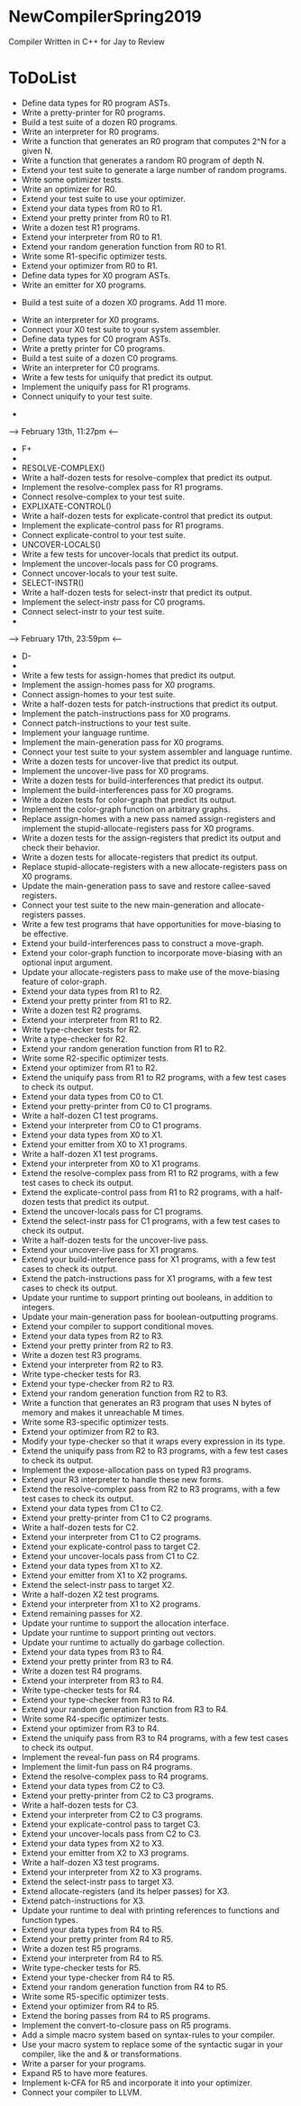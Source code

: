 # NewCompilerSpring2019
Compiler Written in C++ for Jay to Review

# ToDoList 
+ Define data types for R0 program ASTs.
+ Write a pretty-printer for R0 programs.
+ Build a test suite of a dozen R0 programs.
+ Write an interpreter for R0 programs.
+ Write a function that generates an R0 program that computes 2^N for a given N.
+ Write a function that generates a random R0 program of depth N.
+ Extend your test suite to generate a large number of random programs.
+ Write some optimizer tests.
+ Write an optimizer for R0.
+ Extend your test suite to use your optimizer.
+ Extend your data types from R0 to R1.
+ Extend your pretty printer from R0 to R1.
+ Write a dozen test R1 programs.
+ Extend your interpreter from R0 to R1.
+ Extend your random generation function from R0 to R1. 
+ Write some R1-specific optimizer tests.
+ Extend your optimizer from R0 to R1.
+ Define data types for X0 program ASTs.
+ Write an emitter for X0 programs.
- Build a test suite of a dozen X0 programs. Add 11 more.
+ Write an interpreter for X0 programs.
+ Connect your X0 test suite to your system assembler.
+ Define data types for C0 program ASTs.
+ Write a pretty printer for C0 programs.
+ Build a test suite of a dozen C0 programs.
+ Write an interpreter for C0 programs.
+ Write a few tests for uniquify that predict its output.
+ Implement the uniquify pass for R1 programs.
+ Connect uniquify to your test suite.
- 
--> February 13th, 11:27pm <--
- F+
-
- RESOLVE-COMPLEX()
- Write a half-dozen tests for resolve-complex that predict its output.
- Implement the resolve-complex pass for R1 programs.
- Connect resolve-complex to your test suite.
- EXPLIXATE-CONTROL()
- Write a half-dozen tests for explicate-control that predict its output.
- Implement the explicate-control pass for R1 programs.
- Connect explicate-control to your test suite.
- UNCOVER-LOCALS()
- Write a few tests for uncover-locals that predict its output.
- Implement the uncover-locals pass for C0 programs.
- Connect uncover-locals to your test suite.
- SELECT-INSTR()
- Write a half-dozen tests for select-instr that predict its output.
- Implement the select-instr pass for C0 programs.
- Connect select-instr to your test suite.
- 
--> February 17th, 23:59pm <--
- D-
- 
- Write a few tests for assign-homes that predict its output.
- Implement the assign-homes pass for X0 programs.
- Connect assign-homes to your test suite.
- Write a half-dozen tests for patch-instructions that predict its output.
- Implement the patch-instructions pass for X0 programs.
- Connect patch-instructions to your test suite.
- Implement your language runtime.
- Implement the main-generation pass for X0 programs.
- Connect your test suite to your system assembler and language runtime.
- Write a dozen tests for uncover-live that predict its output.
- Implement the uncover-live pass for X0 programs.
- Write a dozen tests for build-interferences that predict its output.
- Implement the build-interferences pass for X0 programs.
- Write a dozen tests for color-graph that predict its output.
- Implement the color-graph function on arbitrary graphs.
- Replace assign-homes with a new pass named assign-registers and implement the stupid-allocate-registers pass for X0 programs.
- Write a dozen tests for the assign-registers that predict its output and check their behavior.
- Write a dozen tests for allocate-registers that predict its output.
- Replace stupid-allocate-registers with a new allocate-registers pass on X0 programs.
- Update the main-generation pass to save and restore callee-saved registers.
- Connect your test suite to the new main-generation and allocate-registers passes.
- Write a few test programs that have opportunities for move-biasing to be effective.
- Extend your build-interferences pass to construct a move-graph.
- Extend your color-graph function to incorporate move-biasing with an optional input argument.
- Update your allocate-registers pass to make use of the move-biasing feature of color-graph.
- Extend your data types from R1 to R2.
- Extend your pretty printer from R1 to R2.
- Write a dozen test R2 programs.
- Extend your interpreter from R1 to R2.
- Write type-checker tests for R2.
- Write a type-checker for R2.
- Extend your random generation function from R1 to R2.
- Write some R2-specific optimizer tests.
- Extend your optimizer from R1 to R2.
- Extend the uniquify pass from R1 to R2 programs, with a few test cases to check its output.
- Extend your data types from C0 to C1.
- Extend your pretty-printer from C0 to C1 programs.
- Write a half-dozen C1 test programs.
- Extend your interpreter from C0 to C1 programs.
- Extend your data types from X0 to X1.
- Extend your emitter from X0 to X1 programs.
- Write a half-dozen X1 test programs.
- Extend your interpreter from X0 to X1 programs.
- Extend the resolve-complex pass from R1 to R2 programs, with a few test cases to check its output.
- Extend the explicate-control pass from R1 to R2 programs, with a half-dozen tests that predict its output.
- Extend the uncover-locals pass for C1 programs.
- Extend the select-instr pass for C1 programs, with a few test cases to check its output.
- Write a half-dozen tests for the uncover-live pass.
- Extend your uncover-live pass for X1 programs.
- Extend your build-interference pass for X1 programs, with a few test cases to check its output.
- Extend the patch-instructions pass for X1 programs, with a few test cases to check its output.
- Update your runtime to support printing out booleans, in addition to integers.
- Update your main-generation pass for boolean-outputting programs.
- Extend your compiler to support conditional moves.
- Extend your data types from R2 to R3.
- Extend your pretty printer from R2 to R3.
- Write a dozen test R3 programs.
- Extend your interpreter from R2 to R3.
- Write type-checker tests for R3.
- Extend your type-checker from R2 to R3.
- Extend your random generation function from R2 to R3.
- Write a function that generates an R3 program that uses N bytes of memory and makes it unreachable M times.
- Write some R3-specific optimizer tests.
- Extend your optimizer from R2 to R3.
- Modify your type-checker so that it wraps every expression in its type.
- Extend the uniquify pass from R2 to R3 programs, with a few test cases to check its output.
- Implement the expose-allocation pass on typed R3 programs.
- Extend your R3 interpreter to handle these new forms.
- Extend the resolve-complex pass from R2 to R3 programs, with a few test cases to check its output.
- Extend your data types from C1 to C2.
- Extend your pretty-printer from C1 to C2 programs.
- Write a half-dozen tests for C2.
- Extend your interpreter from C1 to C2 programs.
- Extend your explicate-control pass to target C2.
- Extend your uncover-locals pass from C1 to C2.
- Extend your data types from X1 to X2.
- Extend your emitter from X1 to X2 programs.
- Extend the select-instr pass to target X2.
- Write a half-dozen X2 test programs.
- Extend your interpreter from X1 to X2 programs.
- Extend remaining passes for X2.
- Update your runtime to support the allocation interface.
- Update your runtime to support printing out vectors.
- Update your runtime to actually do garbage collection.
- Extend your data types from R3 to R4.
- Extend your pretty printer from R3 to R4.
- Write a dozen test R4 programs.
- Extend your interpreter from R3 to R4.
- Write type-checker tests for R4.
- Extend your type-checker from R3 to R4.
- Extend your random generation function from R3 to R4.
- Write some R4-specific optimizer tests.
- Extend your optimizer from R3 to R4.
- Extend the uniquify pass from R3 to R4 programs, with a few test cases to check its output.
- Implement the reveal-fun pass on R4 programs.
- Implement the limit-fun pass on R4 programs.
- Extend the resolve-complex pass to R4 programs.
- Extend your data types from C2 to C3.
- Extend your pretty-printer from C2 to C3 programs.
- Write a half-dozen tests for C3.
- Extend your interpreter from C2 to C3 programs.
- Extend your explicate-control pass to target C3.
- Extend your uncover-locals pass from C2 to C3.
- Extend your data types from X2 to X3.
- Extend your emitter from X2 to X3 programs.
- Write a half-dozen X3 test programs.
- Extend your interpreter from X2 to X3 programs.
- Extend the select-instr pass to target X3.
- Extend allocate-registers (and its helper passes) for X3.
- Extend patch-instructions for X3.
- Update your runtime to deal with printing references to functions and function types.
- Extend your data types from R4 to R5.
- Extend your pretty printer from R4 to R5.
- Write a dozen test R5 programs.
- Extend your interpreter from R4 to R5.
- Write type-checker tests for R5.
- Extend your type-checker from R4 to R5.
- Extend your random generation function from R4 to R5.
- Write some R5-specific optimizer tests.
- Extend your optimizer from R4 to R5.
- Extend the boring passes from R4 to R5 programs.
- Implement the convert-to-closure pass on R5 programs.
- Add a simple macro system based on syntax-rules to your compiler.
- Use your macro system to replace some of the syntactic sugar in your compiler, like the and & or transformations.
- Write a parser for your programs.
- Expand R5 to have more features.
- Implement k-CFA for R5 and incorporate it into your optimizer.
- Connect your compiler to LLVM.
